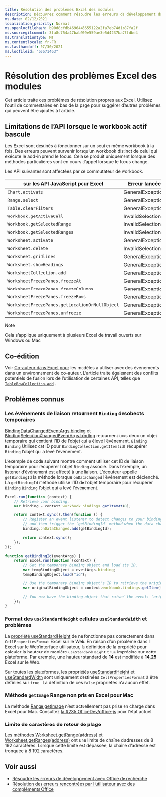 ```yaml
---
title: Résolution des problèmes Excel des modules
description: Découvrez comment résoudre les erreurs de développement dans les Excel de développement.
ms.date: 02/12/2021
localization_priority: Normal
ms.openlocfilehash: b90d8cfdb4696445655122a2fa7eb74d1c87fa2f
ms.sourcegitcommit: 3fa8c754a47bab909e559ae3e5d4237ba27fdbe4
ms.translationtype: MT
ms.contentlocale: fr-FR
ms.lasthandoff: 07/30/2021
ms.locfileid: "53671463"
---
```

# <a name="troubleshooting-excel-add-ins"></a>Résolution des problèmes Excel des modules

Cet article traite des problèmes de résolution propres aux Excel. Utilisez l’outil de commentaires en bas de la page pour suggérer d’autres problèmes qui peuvent être ajoutés à l’article.

## <a name="api-limitations-when-the-active-workbook-switches"></a>Limitations de l’API lorsque le workbook actif bascule

Les Excel sont destinés à fonctionner sur un seul et même workbook à la fois. Des erreurs peuvent survenir lorsqu’un workbook distinct de celui qui exécute le add-in prend le focus. Cela se produit uniquement lorsque des méthodes particulières sont en cours d’appel lorsque le focus change.

Les API suivantes sont affectées par ce commutateur de workbook.

|sur les API JavaScript pour Excel | Erreur lancée |
|--|--|
| `Chart.activate` | GeneralException |
| `Range.select` | GeneralException |
| `Table.clearFilters` | GeneralException |
| `Workbook.getActiveCell`  | InvalidSelection|
| `Workbook.getSelectedRange` | InvalidSelection|
| `Workbook.getSelectedRanges`  | InvalidSelection|
| `Worksheet.activate` | GeneralException |
| `Worksheet.delete`  | InvalidSelection|
| `Worksheet.gridlines` | GeneralException |
| `Worksheet.showHeadings` | GeneralException |
| `WorksheetCollection.add` | GeneralException |
| `WorksheetFreezePanes.freezeAt` | GeneralException |
| `WorksheetFreezePanes.freezeColumns` | GeneralException |
| `WorksheetFreezePanes.freezeRows` | GeneralException |
| `WorksheetFreezePanes.getLocationOrNullObject`| GeneralException |
| `WorksheetFreezePanes.unfreeze` | GeneralException |

> [!NOTE]
> Cela s’applique uniquement à plusieurs Excel de travail ouverts sur Windows ou Mac.

## <a name="coauthoring"></a>Co-édition

Voir [Co-auteur dans Excel pour](co-authoring-in-excel-add-ins.md) les modèles à utiliser avec des événements dans un environnement de co-auteur. L’article traite également des conflits potentiels de fusion lors de l’utilisation de certaines API, telles que [`TableRowCollection.add`](/javascript/api/excel/excel.tablerowcollection#add_index__values_) .

## <a name="known-issues"></a>Problèmes connus

### <a name="binding-events-return-temporary-binding-obects"></a>Les événements de liaison retournent `Binding` desobects temporaires

[BindingDataChangedEventArgs.binding](/javascript/api/excel/excel.bindingdatachangedeventargs#binding) et [BindingSelectionChangedEventArgs.binding](/javascript/api/excel/excel.bindingselectionchangedeventargs#binding) retournent tous deux un objet temporaire qui contient l’ID de l’objet qui a élevé l’événement. `Binding` `Binding` Utilisez cet ID pour `BindingCollection.getItem(id)` récupérer `Binding` l’objet qui a levé l’événement.

L’exemple de code suivant montre comment utiliser cet ID de liaison temporaire pour récupérer l’objet `Binding` associé. Dans l’exemple, un listener d’événement est affecté à une liaison. L’écouteur appelle `getBindingId` la méthode lorsque `onDataChanged` l’événement est déclenché. La `getBindingId` méthode utilise l’ID de l’objet temporaire pour récupérer `Binding` `Binding` l’objet qui a levé l’événement.

```js
Excel.run(function (context) {
    // Retrieve your binding.
    var binding = context.workbook.bindings.getItemAt(0);

    return context.sync().then(function () {
        // Register an event listener to detect changes to your binding
        // and then trigger the `getBindingId` method when the data changes. 
        binding.onDataChanged.add(getBindingId);

        return context.sync();
    });
});

function getBindingId(eventArgs) {
    return Excel.run(function (context) {
        // Get the temporary binding object and load its ID. 
        var tempBindingObject = eventArgs.binding;
        tempBindingObject.load("id");

        // Use the temporary binding object's ID to retrieve the original binding object. 
        var originalBindingObject = context.workbook.bindings.getItem(tempBindingObject.id);

        // You now have the binding object that raised the event: `originalBindingObject`. 
    });
}
```

### <a name="cell-format-usestandardheight-and-usestandardwidth-issues"></a>Format des `useStandardHeight` cellules `useStandardWidth` et problèmes

La [propriété useStandardHeight](/javascript/api/excel/excel.cellpropertiesformat#useStandardHeight) de ne fonctionne pas correctement dans `CellPropertiesFormat` Excel sur le Web. En raison d’un problème dans l Excel sur le Web’interface utilisateur, la définition de la propriété pour calculer la hauteur de manière `useStandardHeight` `true` imprécise sur cette plateforme. Par exemple, une hauteur standard de **14** est modifiée à **14,25** Excel sur le Web.

Sur toutes les plateformes, les propriétés [useStandardHeight](/javascript/api/excel/excel.cellpropertiesformat#useStandardHeight) et [useStandardWidth](/javascript/api/excel/excel.cellpropertiesformat#useStandardWidth) sont uniquement destinées `CellPropertiesFormat` à être définies sur `true` . La définition de ces `false` propriétés n’a aucun effet. 

### <a name="range-getimage-method-unsupported-on-excel-for-mac"></a>Méthode `getImage` Range non pris en Excel pour Mac

La méthode [Range getImage](/javascript/api/excel/excel.range#getImage__) n’est actuellement pas prise en charge dans Excel pour Mac. Consultez [la #235 OfficeDev/office-js](https://github.com/OfficeDev/office-js/issues/235) pour l’état actuel.

### <a name="range-return-character-limit"></a>Limite de caractères de retour de plage

Les [méthodes Worksheet.getRange(address)](/javascript/api/excel/excel.worksheet#getRange_address_) et [Worksheet.getRanges(address)](/javascript/api/excel/excel.worksheet#getRanges_address_) ont une limite de chaîne d’adresses de 8 192 caractères. Lorsque cette limite est dépassée, la chaîne d’adresse est tronquée à 8 192 caractères.

## <a name="see-also"></a>Voir aussi

- [Résoudre les erreurs de développement avec Office de recherche](../testing/troubleshoot-development-errors.md)
- [Résolution des erreurs rencontrées par l’utilisateur avec des compléments Office](../testing/testing-and-troubleshooting.md)

